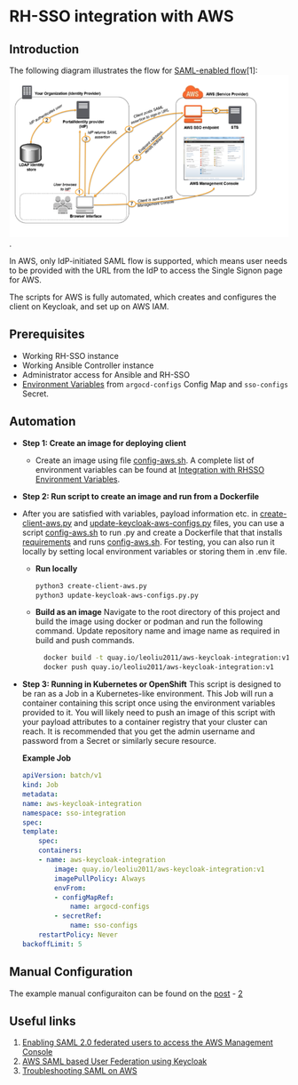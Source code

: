 # RH-SSO integration with AWS
## Introduction
The following diagram illustrates the flow for [SAML-enabled flow](#useful-links)[1]:
![AWS SAML-enabled Flow](../images/aws-saml-flow.png).

In AWS, only IdP-initiated SAML flow is supported, which means user needs to be provided with the URL from the IdP to access the Single Signon page for AWS.

The scripts for AWS is fully automated, which creates and configures the client on Keycloak, and set up on AWS IAM.

## Prerequisites
- Working RH-SSO instance
- Working Ansible Controller instance
- Administrator access for Ansible and RH-SSO
- [Environment Variables](../README.md#integration-with-rhsso-environment-variables) from `argocd-configs` Config Map and `sso-configs` Secret.

## Automation
* **Step 1: Create an image for deploying client**
    * Create an image using file [config-aws.sh](../config-aws.py).  A complete list of environment variables can be found at [Integration with RHSSO Environment Variables](https://github.com/otp-demo/rhsso-auto#integration-with-rhsso-environment-variables).
* **Step 2: Run script to create an image and run from a Dockerfile**
 * After you are satisfied with variables, payload information etc. in [create-client-aws.py](../create-client-aws.py) and [update-keycloak-aws-configs.py](../update-keycloak-aws-configs.py) files, you can use a script [config-aws.sh](../config-aws.sh) to run .py and create a Dockerfile that that installs [requirements](../requirements.txt) and runs [config-aws.sh](../config-aws.sh). For testing, you can also run it locally by setting local environment variables or storing them in .env file.
    * **Run locally**
      ```bash
      python3 create-client-aws.py 
      python3 update-keycloak-aws-configs.py.py 
      ```
    * **Build as an image**
      Navigate to the root directory of this project and build the image using docker or podman and run the following command. Update repository name and image name as required in build and push commands.
      
      ```bash
        docker build -t quay.io/leoliu2011/aws-keycloak-integration:v1 -f Dockerfile-aws .
        docker push quay.io/leoliu2011/aws-keycloak-integration:v1
      ```

* **Step 3: Running in Kubernetes or OpenShift**
  This script is designed to be ran as a Job in a Kubernetes-like environment. This Job will run a container containing this script once using the environment variables provided to it. You will likely need to push an image of this script with your payload attributes to a container registry that your cluster can reach. It is recommended that you get the admin username and password from a Secret or similarly secure resource.

    **Example Job**
    ```yaml
    apiVersion: batch/v1
    kind: Job
    metadata:
    name: aws-keycloak-integration
    namespace: sso-integration
    spec:
    template:
        spec:
        containers:
        - name: aws-keycloak-integration
            image: quay.io/leoliu2011/aws-keycloak-integration:v1
            imagePullPolicy: Always
            envFrom:
            - configMapRef:
                name: argocd-configs
            - secretRef:
                name: sso-configs
        restartPolicy: Never
    backoffLimit: 5
    ```

## Manual Configuration
The example manual configuraiton can be found on the [post](https://neuw.medium.com/aws-connect-saml-based-identity-provider-using-keycloak-9b3e6d0111e6) - [2](#useful-links)

## Useful links
1. [Enabling SAML 2.0 federated users to access the AWS Management Console](https://docs.aws.amazon.com/IAM/latest/UserGuide/id_roles_providers_enable-console-saml.html)
2. [AWS SAML based User Federation using Keycloak](https://neuw.medium.com/aws-connect-saml-based-identity-provider-using-keycloak-9b3e6d0111e6)
3. [Troubleshooting SAML on AWS](https://docs.aws.amazon.com/IAM/latest/UserGuide/troubleshoot_saml.html)
